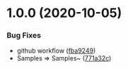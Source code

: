 # 1.0.0 (2020-10-05)


### Bug Fixes

* github workflow ([fba9249](https://github.com/SUSTech-CANStudio/bullet-storm-unity/commit/fba92498c7a1bb57b1b8089b60cfe5b3a0336d95))
* Samples => Samples~ ([771a32c](https://github.com/SUSTech-CANStudio/bullet-storm-unity/commit/771a32c6cf9c896d5509c57af51a001d6a4542fe))
